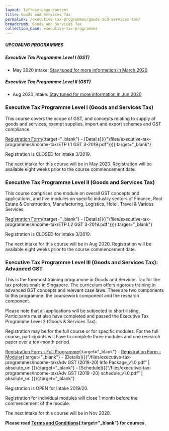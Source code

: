 ```yaml
---
layout: leftnav-page-content
title: Goods and Services Tax
permalink: /executive-tax-programmes/goods-and-services-tax/
breadcrumb: Goods and Services Tax
collection_name: executive-tax-programmes
---
```

##### **UPCOMING PROGRAMMES**
##### **Executive Tax Programme Level I (GST)**
* May 2020 intake: [Stay tuned for more information in March 2020](/executive-tax-programmes/goods-and-services-tax/#etp1gst-ta-id)

##### **Executive Tax Programme Level II (GST)**
* Aug 2020 intake: [Stay tuned for more information in Jun 2020](/executive-tax-programmes/goods-and-services-tax/#etp2gst-ta-id)


<a id="etp1gst-ta-id"></a>
### **Executive Tax Programme Level I (Goods and Services Tax)**

This course covers the scope of GST, and concepts relating to supply of goods and services, exempt supplies, import and export schemes and GST compliance.

[Registration Form](https://docs.google.com/forms/d/e/1FAIpQLSfjc7WT3OT-ABXVMbIfBGBKvT1FI_zf-nPpCQN4uUZq6sSe_Q/viewform?usp=sf_link){:target="_blank"} - [Details]({{"/files/executive-tax-programmes/income-tax/ETP L1 GST 3-2019.pdf"}}){:target="_blank"}

Registration is CLOSED for intake 3/2019.

The next intake for this course will be in May 2020. Registration will be available eight weeks prior to the course commencement date.

<a id="etp2gst-ta-id"></a>
### **Executive Tax Programme Level II (Goods and Services Tax)**

This course comprises one module on overall GST concepts and applications, and five modules on specific industry sectors of Finance, Real Estate & Construction, Manufacturing, Logistics, Hotel, Travel & Various Services.

[Registration Form](https://docs.google.com/forms/d/e/1FAIpQLSf3z0hEH9juV-TvyWpYbovuIh-eXPz3tQFoZaiqerU5vau2gg/viewform?usp=sf_link){:target="_blank"} - [Details]({{"/files/executive-tax-programmes/income-tax/ETP L2 GST 3-2019.pdf"}}){:target="_blank"}

Registration is CLOSED for intake 3/2019.

The next intake for this course will be in Aug 2020. Registration will be available eight weeks prior to the course commencement date.

<a id="etp3gst-ta-id"></a>
### **Executive Tax Programme Level III (Goods and Services Tax): Advanced GST**

This is the foremost training programme in Goods and Services Tax for the tax professionals in Singapore. The curriculum offers rigorous training in advanced GST concepts and relevant case laws. There are two components to this programme: the coursework component and the research component.

Please note that all applications will be subjected to short-listing. Participants must also have completed and passed the Executive Tax Programme Level 2 (Goods & Services Tax).

Registration may be for the full course or for specific modules. For the full course, participants will have to complete three modules and one research paper over a ten-month period.

[Registration Form - Full Programme](https://docs.google.com/forms/d/e/1FAIpQLSeSs-gHSMLzE5jSiH7A5xauZVrLOqpmb760XA3BS3FST9qbCg/viewform?usp=sf_link){:target="_blank"} - [Registration Form - Modular](https://docs.google.com/forms/d/e/1FAIpQLSdzLrZiEcGgGpPGdbTl8me3pomLAUZr8OyEgqcYWnUnF0Yxrw/viewform?usp=sf_link){:target="_blank"} - [Details]({{"/files/executive-tax-programmes/income-tax/Adv GST (2019-20) Info Package_v1.0.pdf" | absolute_url }}){:target="_blank"} - [Schedule]({{"/files/executive-tax-programmes/income-tax/Adv GST (2019 -20) schedule_v1.0.pdf" | absolute_url }}){:target="_blank"}

Registration is OPEN for Intake 2019/20.

Registration for individual modules will close 1 month before the commencement of the module.

The next intake for this course will be in Nov 2020.

**Please read [Terms and Conditions](https://production-iras-tax-academy.netlify.com/executive-tax-programmes/terms-and-conditions/){:target="_blank"} for courses.**
